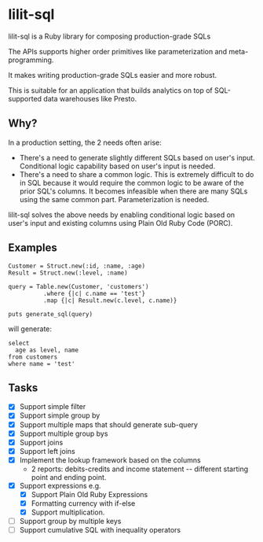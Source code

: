 lilit-sql
==========

lilit-sql is a Ruby library for composing production-grade SQLs
 
The APIs supports higher order primitives like parameterization and meta-programming.

It makes writing production-grade SQLs easier and more robust.

This is suitable for an application that builds analytics on top of SQL-supported data warehouses like Presto.

Why?
-----

In a production setting, the 2 needs often arise:
* There's a need to generate slightly different SQLs based on user's input. Conditional logic capability based on user's input is needed.
* There's a need to share a common logic. This is extremely difficult to do in SQL because it would require the common logic to be aware of the prior SQL's columns. It becomes infeasible when there are many SQLs using the same common part. Parameterization is needed.

lilit-sql solves the above needs by enabling conditional logic based on user's input and existing columns using Plain Old Ruby Code (PORC).


Examples
---------

```
Customer = Struct.new(:id, :name, :age)
Result = Struct.new(:level, :name)
  
query = Table.new(Customer, 'customers')
          .where {|c| c.name == 'test'}
          .map {|c| Result.new(c.level, c.name)}

puts generate_sql(query)
```

will generate:

```
select
  age as level, name
from customers
where name = 'test'
```

Tasks
------
- [x] Support simple filter
- [x] Support simple group by
- [x] Support multiple maps that should generate sub-query
- [x] Support multiple group bys
- [x] Support joins
- [x] Support left joins
- [x] Implement the lookup framework based on the columns
  - 2 reports: debits-credits and income statement -- different starting point and ending point.
- [x] Support expressions e.g.
  - [x] Support Plain Old Ruby Expressions
  - [x] Formatting currency with if-else
  - [x] Support multiplication.
- [ ] Support group by multiple keys
- [ ] Support cumulative SQL with inequality operators 
